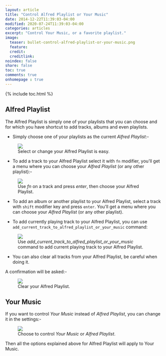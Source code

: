 ```yaml
---
layout: article
title: "Control Alfred Playlist or Your Music"
date: 2014-12-22T11:39:03-04:00
modified: 2020-07-24T11:39:03-04:00
categories: articles
excerpt: "Control Your Music, or a favorite playlist."
image:
  teaser: bullet-control-alfred-playlist-or-your-music.png
  feature:
  credit:
  creditlink:
noindex: false
share: false
toc: true
comments: true
onhomepage : true
---
```


{% include toc.html %}

## Alfred Playlist

The Alfred Playlist is simply one of your playlists that you can choose and for which you have shortcut to add tracks, albums and even playlists.

* Simply choose one of your playlists as the current *Alfred Playlist*:-


<figure>
	<a href="{{ site.url }}/images/alfred-playlist1.jpg"><img src="{{ site.url }}/images/alfred-playlist1.jpg"></a>
	<figcaption>Select or change your Alfred Playlist is easy.</figcaption>
</figure>


* To add a track to your Alfred Playlist select it with `fn` modifier, you'll get a menu where you can choose your _Alfred Playlist_ (or any other playlist):-

<figure>
	<a href="{{ site.url }}/images/alfred-playlist2.jpg"><img src="{{ site.url }}/images/alfred-playlist2.jpg"></a>
	<figcaption>Use <i>fn</i> on a track and press <i>enter</i>, then choose your Alfred Playlist.</figcaption>
</figure>

* To add an album or another playlist to your Alfred Playlist, select a track with `shift` modifier key and press `enter`. You'll get a menu where you can choose your _Alfred Playlist_ (or any other playlist).

* To add currently playing track to your Alfred Playlist, you can use `add_current_track_to_alfred_playlist_or_your_music` command:

<figure>
	<a href="{{ site.url }}/images/alfred-playlist3.jpg"><img src="{{ site.url }}/images/alfred-playlist3.jpg"></a>
	<figcaption>Use <i>add_current_track_to_alfred_playlist_or_your_music</i> command to add current playing track to your Alfred Playlist.</figcaption>
</figure>


* You can also clear all tracks from your Alfred Playlist, be careful when doing it.

A confirmation will be asked:-

<figure>
	<img src="{{ site.url }}/images/alfred-playlist4.jpg">
	<figcaption>Clear your Alfred Playlist.</figcaption>
</figure>

## Your Music

If you want to control _Your Music_ instead of _Alfred Playlist_, you can change it in the settings:-

<figure>
	<img src="{{ site.url }}/images/alfred-playlist5.jpg">
	<figcaption>Choose to control <i>Your Music</i> or <i>Alfred Playlist</i>.</figcaption>
</figure>

Then all the options explained above for Alfred Playlist will apply to Your Music.

